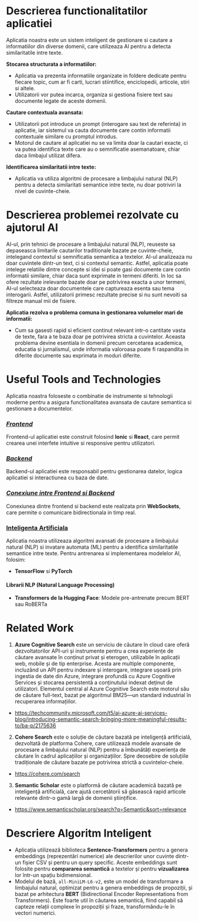 # Descrierea functionalitatilor aplicatiei
Aplicatia noastra este un sistem inteligent de gestionare si cautare a informatiilor din diverse domenii, care utilizeaza AI pentru a detecta similaritatile intre texte. 

**Stocarea structurata a informatiilor:**
- Aplicatia va prezenta informatiile organizate in foldere dedicate pentru fiecare topic, cum ar fi carti, lucrari stiintifice, enciclopedii, articole, stiri si altele.
- Utilizatorii vor putea incarca, organiza si gestiona fisiere text sau documente legate de aceste domenii.

**Cautare contextuala avansata:**
- Utilizatorii pot introduce un prompt (interogare sau text de referinta) in aplicatie, iar sistemul va cauta documente care contin informatii contextuale similare cu promptul introdus.
- Motorul de cautare al aplicatiei nu se va limita doar la cautari exacte, ci va putea identifica texte care au o semnificatie asemanatoare, chiar daca limbajul utilizat difera.

**Identificarea similaritatii intre texte:**
- Aplicatia va utiliza algoritmi de procesare a limbajului natural (NLP) pentru a detecta similaritati semantice intre texte, nu doar potriviri la nivel de cuvinte-cheie.

# Descrierea problemei rezolvate cu ajutorul AI
AI-ul, prin tehnici de procesare a limbajului natural (NLP), reuseste sa depaseasca limitarile cautarilor traditionale bazate pe cuvinte-cheie, intelegand contextul si semnificatia semantica a textelor. 
AI-ul analizeaza nu doar cuvintele dintr-un text, ci si contextul semantic. Astfel, aplicatia poate intelege relatiile dintre concepte si idei si poate gasi documente care contin informatii similare, chiar daca sunt exprimate in termeni diferiti.
In loc sa ofere rezultate irelevante bazate doar pe potrivirea exacta a unor termeni, AI-ul selecteaza doar documentele care captureaza esenta sau tema interogarii. Astfel, utilizatorii primesc rezultate precise si nu sunt nevoiti sa filtreze manual mii de fisiere.

**Aplicatia rezolva o problema comuna in gestionarea volumelor mari de informatii:**
- Cum sa gasesti rapid si eficient continut relevant intr-o cantitate vasta de texte, fara a te baza doar pe potrivirea stricta a cuvintelor. Aceasta problema devine esentiala in domenii precum cercetarea academica, educatia si jurnalismul, unde informatia valoroasa poate fi raspandita in diferite documente sau exprimata in moduri diferite.

# Useful Tools and Technologies
Aplicatia noastra foloseste o combinatie de instrumente si tehnologii moderne pentru a asigura functionalitatea avansata de cautare semantica si gestionare a documentelor.
### <u>___Frontend___</u>

Frontend-ul aplicatiei este construit folosind **Ionic** si **React**, care permit crearea unei interfete intuitive si responsive pentru utilizatori. 

### <u>___Backend___</u>
Backend-ul aplicatiei este responsabil pentru gestionarea datelor, logica aplicatiei si interactiunea cu baza de date.

### <u>___Conexiune intre Frontend si Backend___</u>

Conexiunea dintre frontend si backend este realizata prin **WebSockets**, care permite o comunicare bidirectionala in timp real.


### <u>__Inteligenta Artificiala__</u>
Aplicatia noastra utilizeaza algoritmi avansati de procesare a limbajului natural (NLP) si invatare automata (ML) pentru a identifica similaritatile semantice intre texte.
Pentru antrenarea si implementarea modelelor AI, folosim:
- **TensorFlow** si **PyTorch**

#### Librarii NLP (Natural Language Processing)

- **Transformers de la Hugging Face**: Modele pre-antrenate precum BERT sau RoBERTa

# Related Work


1. **Azure Cognitive Search** este un serviciu de căutare în cloud care oferă dezvoltatorilor API-uri și instrumente pentru a crea experiențe de căutare avansate în conținut privat și eterogen, utilizabile în aplicații web, mobile și de tip enterprise. Acesta are multiple componente, incluzând un API pentru indexare și interogare, integrare ușoară prin ingestia de date din Azure, integrare profundă cu Azure Cognitive Services și stocarea persistentă a conținutului indexat deținut de utilizatori. Elementul central al Azure Cognitive Search este motorul său de căutare full-text, bazat pe algoritmul BM25—un standard industrial în recuperarea informațiilor.
- https://techcommunity.microsoft.com/t5/ai-azure-ai-services-blog/introducing-semantic-search-bringing-more-meaningful-results-to/ba-p/2175636

2. **Cohere Search** este o soluție de căutare bazată pe inteligență artificială, dezvoltată de platforma Cohere, care utilizează modele avansate de procesare a limbajului natural (NLP) pentru a îmbunătăți experiența de căutare în cadrul aplicațiilor și organizațiilor. Spre deosebire de soluțiile tradiționale de căutare bazate pe potrivirea strictă a cuvintelor-cheie.
- https://cohere.com/search

3. **Semantic Scholar** este o platformă de căutare academică bazată pe inteligență artificială, care ajută cercetătorii să găsească rapid articole relevante dintr-o gamă largă de domenii științifice.
- https://www.semanticscholar.org/search?q=Semantic&sort=relevance

# Descriere Algoritm Inteligent

- Aplicația utilizează biblioteca **Sentence-Transformers** pentru a genera embeddings (reprezentări numerice) ale descrierilor unor cuvinte dintr-un fișier CSV și pentru un query specific. Aceste embeddings sunt folosite pentru **compararea semantică** a textelor și pentru **vizualizarea** lor într-un spațiu bidimensional.
- Modelul de bază, `all-MiniLM-L6-v2`, este un model de transformare a limbajului natural, optimizat pentru a genera embeddings de propoziții, și bazat pe arhitectura **BERT** (Bidirectional Encoder Representations from Transformers). Este foarte util în căutarea semantică, fiind capabil să capteze relații complexe în propoziții și fraze, transformându-le în vectori numerici.
